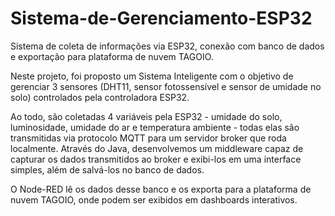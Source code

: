 # Sistema-de-Gerenciamento-ESP32
Sistema de coleta de informações via ESP32, conexão com banco de dados e exportação para plataforma de nuvem TAGOIO.

Neste projeto, foi proposto um Sistema Inteligente com o objetivo de gerenciar 3 sensores (DHT11, sensor fotossensível e sensor de umidade no solo) controlados pela controladora ESP32.

Ao todo, são coletadas 4 variáveis pela ESP32 - umidade do solo, luminosidade, umidade do ar e temperatura ambiente - todas elas são transmitidas via protocolo MQTT para um servidor broker que roda localmente. Através do Java, desenvolvemos um middleware capaz de capturar os dados transmitidos ao broker e exibi-los em uma interface simples, além de salvá-los no banco de dados.

O Node-RED lê os dados desse banco e os exporta para a plataforma de nuvem TAGOIO, onde podem ser exibidos em dashboards interativos.
